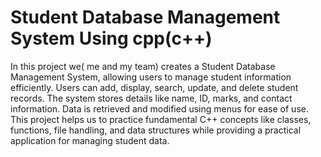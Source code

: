 # Student Database Management System Using cpp(c++)
In this project we( me and my team) creates a Student Database Management System, allowing users to manage student information efficiently. Users can add, display, search, update, and delete student records. The system stores details like name, ID, marks, and contact information. Data is retrieved and modified using menus for ease of use. This project helps us to practice fundamental C++ concepts like classes, functions, file handling, and data structures while providing a practical application for managing student data.
